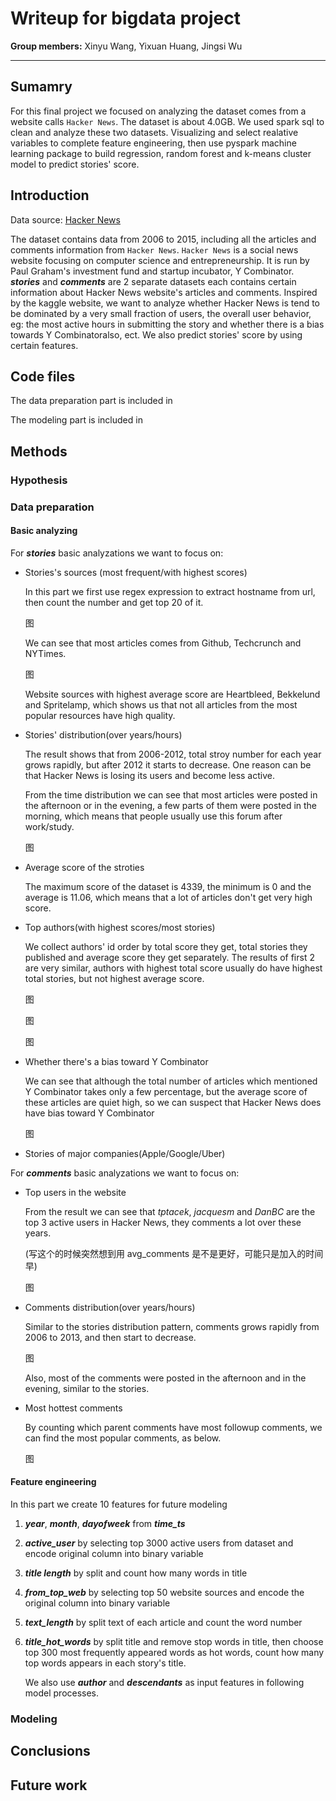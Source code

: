 # Writeup for bigdata project

**Group members:** Xinyu Wang, Yixuan Huang, Jingsi Wu

-----

## Sumamry

For this final project we focused on analyzing the dataset comes from a website calls `Hacker News`. The dataset is about 4.0GB. We used spark sql to clean and analyze these two datasets. Visualizing and select realative variables to complete feature engineering, then use pyspark machine learning package to build regression, random forest and k-means cluster model to predict stories' score.



## Introduction

Data source: <a href="https://www.kaggle.com/hacker-news/hacker-news" target="_blank">Hacker News</a>

The dataset contains data from 2006 to 2015, including all the articles and comments information from `Hacker News`. `Hacker News` is a social news website focusing on computer science and entrepreneurship. It is run by Paul Graham's investment fund and startup incubator, Y Combinator. ***stories*** and ***comments*** are 2 separate datasets each contains certain information about Hacker News website's articles and comments. Inspired by the kaggle website, we want to analyze whether Hacker News is tend to be dominated by a very small fraction of users, the overall user behavior, eg: the most active hours in submitting the story and whether there is a bias towards Y Combinatoralso, ect. We also predict stories' score by using certain features.



## Code files

The data preparation part is included in 

The modeling part is included in

## Methods

###  Hypothesis



### Data preparation

#### Basic analyzing

For ***stories*** basic analyzations we want to focus on:

- Stories's sources (most frequent/with highest scores)

  In this part we first use regex expression to extract hostname from url, then count the number and get top 20 of it.

  图

  We can see that most articles comes from Github, Techcrunch and NYTimes.

  图

  Website sources with highest average score are Heartbleed, Bekkelund and Spritelamp, which shows us that not all articles from the most popular resources have high quality.

- Stories' distribution(over years/hours)

  The result shows that from 2006-2012, total stroy number for each year grows rapidly, but after 2012 it starts to decrease. One reason can be that Hacker News is losing its users and become less active.

  

  From the time distribution we can see that most articles were posted in the afternoon or in the evening, a few parts of them were posted in the morning, which means that people usually use this forum after work/study.

  图

- Average score of the stroties

  The maximum score of the dataset is 4339, the minimum is 0 and the average is 11.06, which means that a lot of articles don't get very high score. 

- Top authors(with highest scores/most stories)

  We collect authors' id order by total score they get, total stories they published and average score they get separately. The results of first 2 are very similar, authors with highest  total score usually do have highest total stories, but not highest average score.

  图

  图

  图

- Whether there's a bias toward  Y Combinator

  We can see that although the total number of articles which mentioned Y Combinator takes only a few percentage, but the average score of these articles are quiet high, so we can suspect that Hacker News does have bias toward Y Combinator

  图 

- Stories of major companies(Apple/Google/Uber)

  

For ***comments*** basic analyzations we want to focus on:

- Top users in the website

  From the result we can see that *tptacek*, *jacquesm* and *DanBC* are the top 3 active users in Hacker News, they comments a lot over these years.

  (写这个的时候突然想到用 avg_comments 是不是更好，可能只是加入的时间早)

  图

- Comments distribution(over years/hours)

  Similar to the stories distribution pattern, comments grows rapidly from 2006 to 2013, and then start to decrease.

  图

  Also, most of the comments were posted in the afternoon and in the evening, similar to the stories.

- Most hottest comments

  By counting which parent comments have most followup comments, we can find the most popular comments, as below.

  图 

#### Feature engineering

In this part we create 10 features for future modeling

1. ***year***, ***month***, ***dayofweek*** from ***time_ts*** 

2. ***active_user*** by selecting top 3000 active users from dataset and encode original column into binary variable

3. ***title length*** by split and count how many words in title

4. ***from_top_web*** by selecting top 50 website sources and encode the original column into binary variable

5. ***text_length*** by split text of each article and count the word number

6. ***title_hot_words*** by split title and remove stop words in title, then choose top 300 most frequently appeared words as hot words, count how many top words appears in each story's title.

   We also use ***author*** and ***descendants*** as input features in following model processes.

### Modeling



## Conclusions



## Future work





